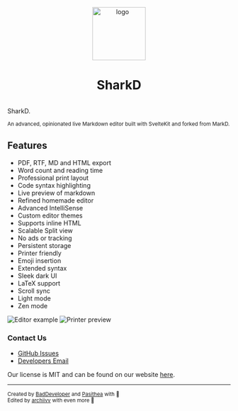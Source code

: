 <p align="center">
  <a href="https://markd.it" alt="Homepage" title="Homepage" style="display: flex; flex-direction: column; align-items: center; gap: 1em; text-decoration: none;">
    <img src="static/favicon.svg" height="120" alt="logo">
    <h1 align="center">SharkD</h1>
  </a>
</p>

SharkD.

<sup>
  An advanced, opinionated live Markdown editor built with SvelteKit and forked from MarkD.
</sup>

## Features

- PDF, RTF, MD and HTML export
- Word count and reading time
- Professional print layout
- Code syntax highlighting
- Live preview of markdown
- Refined homemade editor
- Advanced IntelliSense
- Custom editor themes
- Supports inline HTML
- Scalable Split view
- No ads or tracking
- Persistent storage
- Printer friendly
- Emoji insertion
- Extended syntax
- Sleek dark UI
- LaTeX support
- Scroll sync
- Light mode
- Zen mode

![Editor example](.github/editor-preview.png) ![Printer preview](.github/printer-preview.png)

### Contact Us

- [GitHub Issues](https://github.com/archiivcc/sharkd/issues)
- [Developers Email](mailto:chase@archiiv.cc)

Our license is MIT and can be found on our website [here]().

---

<sup>
  Created by <a href="https://github.com/itzcozi" title="BadDeveloper's github">BadDeveloper</a> and <a href="https://github.com/Pasithea0" title="Pas's github">Pasithea</a> with 💙 </br>
  Edited by <a href="https://github.com/archiivv" title="archiivv's github">archiivv</a> with even more 💙
</sup>
